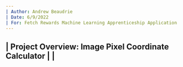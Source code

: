 ```yaml
---
| Author: Andrew Beaudrie
| Date: 6/9/2022
| For: Fetch Rewards Machine Learning Apprenticeship Application
---
```

| Project Overview: Image Pixel Coordinate Calculator
| 
| 
---